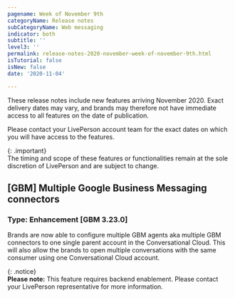 ```yaml
---
pagename: Week of November 9th
categoryName: Release notes
subCategoryName: Web messaging
indicator: both
subtitle: ''
level3: ''
permalink: release-notes-2020-november-week-of-november-9th.html
isTutorial: false
isNew: false
date: '2020-11-04'

---
```


These release notes include new features arriving November 2020. Exact delivery dates may vary, and brands may therefore not have immediate access to all features on the date of publication.

Please contact your LivePerson account team for the exact dates on which you will have access to the features.

{: .important}  
The timing and scope of these features or functionalities remain at the sole discretion of LivePerson and are subject to change.

## [GBM] Multiple Google Business Messaging connectors
### Type: Enhancement [GBM 3.23.0]

Brands are now able to configure multiple GBM agents aka multiple GBM connectors to one single parent account in the Conversational Cloud. This will also allow the brands to open multiple conversations with the same consumer using one Conversational Cloud account.

{: .notice}  
**Please note:** This feature requires backend enablement. Please contact your LivePerson representative for more information.
